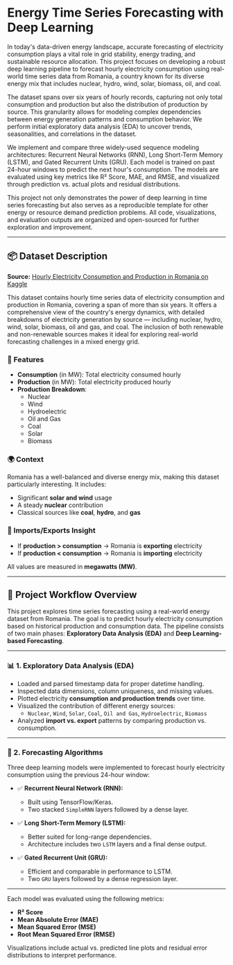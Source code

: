 #  Energy Time Series Forecasting with Deep Learning

In today's data-driven energy landscape, accurate forecasting of electricity consumption plays a vital role in grid stability, energy trading, and sustainable resource allocation. This project focuses on developing a robust deep learning pipeline to forecast hourly electricity consumption using real-world time series data from Romania, a country known for its diverse energy mix that includes nuclear, hydro, wind, solar, biomass, oil, and coal.

The dataset spans over six years of hourly records, capturing not only total consumption and production but also the distribution of production by source. This granularity allows for modeling complex dependencies between energy generation patterns and consumption behavior. We perform initial exploratory data analysis (EDA) to uncover trends, seasonalities, and correlations in the dataset.

We implement and compare three widely-used sequence modeling architectures: Recurrent Neural Networks (RNN), Long Short-Term Memory (LSTM), and Gated Recurrent Units (GRU). Each model is trained on past 24-hour windows to predict the next hour's consumption. The models are evaluated using key metrics like R² Score, MAE, and RMSE, and visualized through prediction vs. actual plots and residual distributions.

This project not only demonstrates the power of deep learning in time series forecasting but also serves as a reproducible template for other energy or resource demand prediction problems. All code, visualizations, and evaluation outputs are organized and open-sourced for further exploration and improvement.

---

## 📦 Dataset Description

**Source:** [Hourly Electricity Consumption and Production in Romania on Kaggle](https://www.kaggle.com/datasets/stefancomanita/hourly-electricity-consumption-and-production/data)

This dataset contains hourly time series data of electricity consumption and production in Romania, covering a span of more than six years. It offers a comprehensive view of the country's energy dynamics, with detailed breakdowns of electricity generation by source — including nuclear, hydro, wind, solar, biomass, oil and gas, and coal. The inclusion of both renewable and non-renewable sources makes it ideal for exploring real-world forecasting challenges in a mixed energy grid.

### 🔧 Features
- **Consumption** (in MW): Total electricity consumed hourly  
- **Production** (in MW): Total electricity produced hourly  
- **Production Breakdown**:
  - Nuclear  
  - Wind  
  - Hydroelectric  
  - Oil and Gas  
  - Coal  
  - Solar  
  - Biomass  

### 🌍 Context
Romania has a well-balanced and diverse energy mix, making this dataset particularly interesting. It includes:
- Significant **solar and wind** usage  
- A steady **nuclear** contribution  
- Classical sources like **coal**, **hydro**, and **gas**

### 🔁 Imports/Exports Insight
- If **production > consumption** → Romania is **exporting** electricity  
- If **production < consumption** → Romania is **importing** electricity  

All values are measured in **megawatts (MW)**.

---

## 🔧 Project Workflow Overview

This project explores time series forecasting using a real-world energy dataset from Romania. The goal is to predict hourly electricity consumption based on historical production and consumption data. The pipeline consists of two main phases: **Exploratory Data Analysis (EDA)** and **Deep Learning-based Forecasting**.

---

### 📊 1. Exploratory Data Analysis (EDA)

- Loaded and parsed timestamp data for proper datetime handling.
- Inspected data dimensions, column uniqueness, and missing values.
- Plotted electricity **consumption and production trends** over time.
- Visualized the contribution of different energy sources:
  - `Nuclear`, `Wind`, `Solar`, `Coal`, `Oil and Gas`, `Hydroelectric`, `Biomass`
- Analyzed **import vs. export** patterns by comparing production vs. consumption.

---

### 🤖 2. Forecasting Algorithms

Three deep learning models were implemented to forecast hourly electricity consumption using the previous 24-hour window:

- ✅ **Recurrent Neural Network (RNN):**
  - Built using TensorFlow/Keras.
  - Two stacked `SimpleRNN` layers followed by a dense layer.

- ✅ **Long Short-Term Memory (LSTM):**
  - Better suited for long-range dependencies.
  - Architecture includes two `LSTM` layers and a final dense output.

- ✅ **Gated Recurrent Unit (GRU):**
  - Efficient and comparable in performance to LSTM.
  - Two `GRU` layers followed by a dense regression layer.

---

Each model was evaluated using the following metrics:

- **R² Score**
- **Mean Absolute Error (MAE)**
- **Mean Squared Error (MSE)**
- **Root Mean Squared Error (RMSE)**

Visualizations include actual vs. predicted line plots and residual error distributions to interpret performance.
